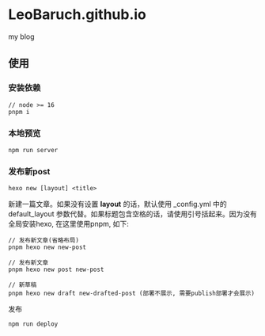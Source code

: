 # LeoBaruch.github.io
my blog

## 使用

### 安装依赖

```
// node >= 16
pnpm i

```

### 本地预览

```
npm run server

```

### 发布新post


```
hexo new [layout] <title>

```

新建一篇文章。如果没有设置 **layout** 的话，默认使用 _config.yml 中的 default_layout 参数代替。如果标题包含空格的话，请使用引号括起来。因为没有全局安装hexo,
在这里使用pnpm, 如下:

```
// 发布新文章(省略布局)
pnpm hexo new new-post 

// 发布新文章 
pnpm hexo new post new-post 

// 新草稿
pnpm hexo new draft new-drafted-post (部署不展示, 需要publish部署才会展示)

```

发布

```
npm run deploy

```






